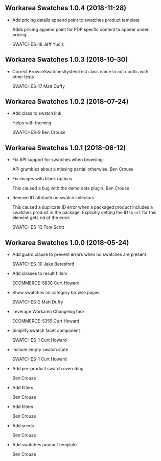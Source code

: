 Workarea Swatches 1.0.4 (2018-11-28)
--------------------------------------------------------------------------------

*   Add pricing details append point to swatches product template

    Adds pricing append point for PDP specfic content to appear under pricing

    SWATCHES-18
    Jeff Yucis



Workarea Swatches 1.0.3 (2018-10-30)
--------------------------------------------------------------------------------

*   Correct BrowseSwatchesSystemTest class name to not conflic with other tests

    SWATCHES-17
    Matt Duffy



Workarea Swatches 1.0.2 (2018-07-24)
--------------------------------------------------------------------------------

*   Add class to swatch link

    Helps with theming

    SWATCHES-9
    Ben Crouse



Workarea Swatches 1.0.1 (2018-06-12)
--------------------------------------------------------------------------------

*   Fix API support for swatches when browsing

    API grumbles about a missing partial otherwise.
    Ben Crouse

*   Fix images with blank options

    This caused a bug with the demo data plugin.
    Ben Crouse

*   Remove ID attribute on swatch selectors

    This caused a duplicate ID error when a packaged product includes a
    swatches product in the package. Explicitly setting the ID to `nil` for
    this element gets rid of the error.

    SWATCHES-13
    Tom Scott



Workarea Swatches 1.0.0 (2018-05-24)
--------------------------------------------------------------------------------

*   Add guard clause to prevent errors when no swatches are present

    SWATCHES-10
    Jake Beresford

*   Add classes to result filters

    ECOMMERCE-5830
    Curt Howard

*   Show swatches on category browse pages

    SWATCHES-2
    Matt Duffy

*   Leverage Workarea Changelog task

    ECOMMERCE-5355
    Curt Howard

*   Simplify swatch facet component

    SWATCHES-1
    Curt Howard

*   Include empty swatch state

    SWATCHES-1
    Curt Howard

*   Add per-product swatch overriding

    Ben Crouse

*   Add filters

    Ben Crouse

*   Add filters

    Ben Crouse

*   Add seeds

    Ben Crouse

*   Add swatches product template

    Ben Crouse



